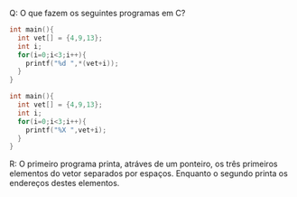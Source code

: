Q: O que fazem os seguintes programas em C?

```c
int main(){
  int vet[] = {4,9,13};
  int i;
  for(i=0;i<3;i++){
    printf("%d ",*(vet+i));
  }
}
```
```c
int main(){
  int vet[] = {4,9,13};
  int i;
  for(i=0;i<3;i++){
    printf("%X ",vet+i);
  }
}
```

R: O primeiro programa printa, atráves de um ponteiro,
os três primeiros elementos do vetor separados por espaços. 
Enquanto o segundo printa os endereços destes elementos.